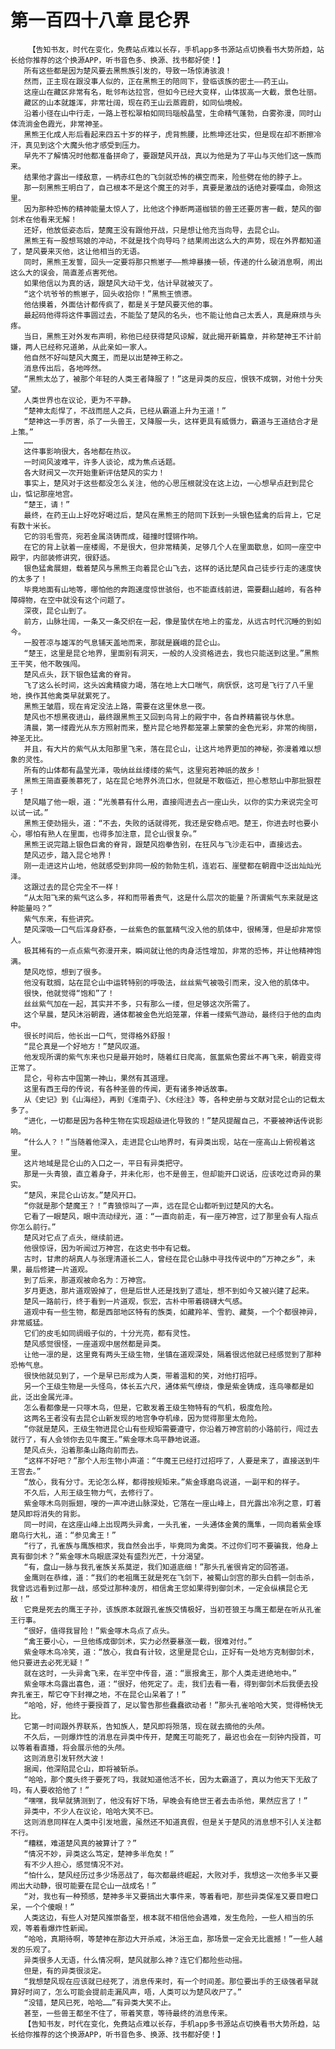 # 第一百四十八章 昆仑界
        【告知书友，时代在变化，免费站点难以长存，手机app多书源站点切换看书大势所趋，站长给你推荐的这个换源APP，听书音色多、换源、找书都好使！】
       所有这些都是因为楚风要去黑熊族引发的，导致一场惊涛骇浪！
       然而，正主现在跟没事人似的，正在黑熊王的陪同下，登临该族的密土——药王山。
       这座山在藏区非常有名，毗邻布达拉宫，但如今已经大变样，山体拔高一大截，景色壮丽。
       藏区的山本就雄浑，非常壮阔，现在药王山云蒸霞蔚，如同仙境般。
       沿着小径在山中行走，一路上苍松翠柏如同玛瑙般晶莹，生命精气蓬勃，白雾弥漫，同时山体流淌金色霞光，非常神圣。
       黑熊王化成人形后看起来四五十岁的样子，虎背熊腰，比熊坤还壮实，但是现在却不断擦冷汗，真见到这个大魔头他才感受到压力。
       早先不了解情况时他都准备拼命了，要跟楚风开战，真以为他是为了平山与灭他们这一族而来。
       结果他才露出一缕敌意，一柄赤红色的飞剑就恐怖的横空而来，险些劈在他的脖子上。
       那一刻黑熊王明白了，自己根本不是这个魔王的对手，真要是激战的话绝对要喋血，命殒这里。
       因为那种恐怖的精神能量太惊人了，比他这个挣断两道枷锁的兽王还要厉害一截，楚风的御剑术在他看来无解！
       还好，他放低姿态后，楚魔王没有跟他开战，只是想让他充当向导，去昆仑山。
       黑熊王有一股想骂娘的冲动，不就是找个向导吗？结果闹出这么大的声势，现在外界都知道了，楚风要来灭他，这让他相当的无语。
       同时，黑熊王发誓，回头一定要将那只熊崽子——熊坤暴揍一顿，传递的什么破消息啊，闹出这么大的误会，简直差点害死他。
       如果他信以为真的话，跟楚风大动干戈，估计早就被灭了。
       “这个坑爷爷的熊崽子，回头收拾你！”黑熊王愤懑。
       他估摸着，外面估计都传疯了，都是关于楚风要灭他的事。
       最起码他得将这件事圆过去，不能坠了楚风的名头，也不能让他自己太丢人，真是麻烦与头疼。
       当日，黑熊王对外发布声明，称他已经获得楚风谅解，就此揭开新篇章，并称楚神王不计前嫌，两人已经称兄道弟，从此亲如一家人。
       他自然不好叫楚风大魔王，而是以出楚神王称之。
       消息传出后，各地哗然。
       “黑熊太怂了，被那个年轻的人类王者降服了！”这是异类的反应，恨铁不成钢，对他十分失望。
       人类世界也在议论，更为不平静。
       “楚神太彪悍了，不战而屈人之兵，已经从霸道上升为王道！”
       “楚神这一手厉害，杀了一头兽王，又降服一头，这样更具有威慑力，霸道与王道结合才是上策。”
       ……
       这件事影响很大，各地都在热议。
       一时间风波难平，许多人谈论，成为焦点话题。
       各大财阀又一次开始重新评估楚风的实力！
       事实上，楚风对于这些都没怎么关注，他的心思压根就没在这上边，一心想早点赶到昆仑山，惦记那座地宫。
       “楚王，请！”
       最终，在药王山上好吃好喝过后，楚风在黑熊王的陪同下跃到一头银色猛禽的后背上，它足有数十米长。
       它的羽毛雪亮，宛若金属浇铸而成，碰撞时铿锵作响。
       在它的背上驮着一座楼阁，不是很大，但非常精美，足够几个人在里面歇息，如同一座空中殿宇，内部装修讲究，很舒适。
       银色猛禽展翅，载着楚风与黑熊王向着昆仑山飞去，这样的话比楚风自己徒步行走的速度快的太多了！
       毕竟地面有山地等，哪怕他的奔跑速度惊世骇俗，也不能直线前进，需要翻山越岭，有各种障碍物，在空中就没有这个问题了。
       深夜，昆仑山到了。
       前方，山脉壮阔，一条又一条交织在一起，像是蛰伏在地上的蛮龙，从远古时代沉睡的到如今。
       一股苍凉与雄浑的气息铺天盖地而来，那就是巍峨的昆仑山。
       “楚王，这里是昆仑地界，里面别有洞天，一般的人没资格进去，我也只能送到这里。”黑熊王干笑，他不敢强闯。
       楚风点头，跃下银色猛禽的脊背。
       飞了这么长时间，这头凶禽精疲力竭，落在地上大口喘气，病恹恹，这可是飞行了八千里地，换作其他禽类早就累死了。
       黑熊王皱眉，现在肯定没法上路，需要在这里休息一夜。
       楚风也不想黑夜进山，最终跟黑熊王又回到鸟背上的殿宇中，各自养精蓄锐与休息。
       清晨，第一缕霞光从东方照射而来，整片昆仑地界都笼罩上蒙蒙的金色光彩，非常的绚丽，神圣无比。
       并且，有大片的紫气从太阳那里飞来，落在昆仑山，让这片地界更加的神秘，弥漫着难以想象的灵性。
       所有的山体都有晶莹光泽，吸纳丝丝缕缕的紫气，这里宛若神祇的故乡！
       黑熊王简直要羡慕死了，站在昆仑地界外流口水，但就是不敢临近，担心惹怒山中那批狠茬子！
       楚风瞄了他一眼，道：“光羡慕有什么用，直接闯进去占一座山头，以你的实力来说完全可以试一试。”
       黑熊王使劲摇头，道：“不去，失败的话就得死，我还是安稳点吧。楚王，你进去时也要小心，哪怕有熟人在里面，也得多加注意，昆仑山很复杂。”
       黑熊王说完踏上银色巨禽的脊背，跟楚风抱拳告别，在狂风与飞沙走石中，直接远去。
       楚风迈步，踏入昆仑地界！
       刚一走进这片山地，他就感受到非同一般的勃勃生机，连岩石、崖壁都在朝霞中泛出灿灿光泽。
       这跟过去的昆仑完全不一样！
       “从太阳飞来的紫气这么多，祥和而带着贵气，这是什么层次的能量？所谓紫气东来就是这种能量吗？”
       紫气东来，有些讲究。
       楚风深吸一口气后浑身舒泰，一丝紫色的氤氲精气没入他的肌体中，很稀薄，但是却非常惊人。
       极其稀有的一点点紫气弥漫开来，瞬间就让他的肉身活性增加，非常的恐怖，并让他精神饱满。
       楚风吃惊，想到了很多。
       他没有耽搁，站在昆仑山中运转特别的呼吸法，丝丝紫气被吸引而来，没入他的肌体中。
       很快，他就觉得“饱和”了！
       丝丝紫气加在一起，其实并不多，只有那么一缕，但足够这次所需了。
       这个早晨，楚风沐浴朝霞，通体都被金色光焰笼罩，伴着一缕紫气游动，最终归于他的血肉中。
       很长时间后，他长出一口气，觉得格外舒服！
       “昆仑真是一个好地方！”楚风叹道。
       他发现所谓的紫气东来也只是最开始时，随着红日爬高，氤氲紫色雾丝不再飞来，朝霞变得正常了。
       昆仑，号称古中国第一神山，果然有其道理。
       这里有西王母的传说，有各种圣兽的传闻，更有诸多神话故事。
       从《史记》到《山海经》，再到《淮南子》、《水经注》等，各种史册与文献对昆仑山的记载太多了。
       “进化，一切都是因为各种生物在实现超级进化导致的！”楚风提醒自己，不要被神话传说影响。
       “什么人？！”当随着他深入，走进昆仑山地界时，有异类出现，站在一座高山上俯视着这里。
       这片地域是昆仑山的入口之一，平日有异类把守。
       那是一头青狼，直立着身子，并未化形，也不是兽王，但却能开口说话，应该吃过奇异的果实。
       “楚风，来昆仑山访友。”楚风开口。
       “你就是那个楚魔王？！”青狼惊叫了一声，远在昆仑山都听到过楚风的大名。
       它看了一眼楚风，眼中流动绿光，道：“一直向前走，有一座万神宫，过了那里会有人指点你怎么前行。”
       楚风对它点了点头，继续前进。
       他很惊讶，因为听闻过万神宫，在这史书中有记载。
       古时，甘肃的胡真人与张理清道长二人，曾经在昆仑山脉中寻找传说中的“万神之乡”，未果，最后修建一片道观。
       到了后来，那道观被命名为：万神宫。
       岁月更迭，那片道观毁掉了，但是后世人还是找到了遗址，想不到如今又被兴建了起来。
       楚风一路前行，终于看到一片道观，恢宏，古朴中带着磅礴大气感。
       道观中有一些生物，都是西部地区特有的族类，如藏羚羊、雪豹、藏獒，一个个都很神异，非常威猛。
       它们的皮毛如同绸缎子似的，十分光亮，都有灵性。
       楚风感觉很怪，一座道观中居然都是异类。
       让他一凛的是，这里竟有两头王级生物，坐镇在道观深处，隔着很远他就已经感觉到了那种恐怖气息。
       很快他就见到了，一个是早已形成为人类，带着温和的笑，对他打招呼。
       另一个王级生物是一头怪鸟，体长五六尺，通体紫气缭绕，像是紫金铸成，连鸟喙都是如此，泛出金属光泽。
       怎么看都像是一只啄木鸟，但是，它散发着王级生物特有的气机，极度危险。
       这两名王者没有去昆仑山新发现的地宫争夺机缘，因为觉得那里太危险。
       “你就是楚风，王级生物进昆仑山有些规矩需要遵守，你沿着万神宫前的小路前行，闯过去就行了，有人会领你去见牛魔王。”紫金啄木鸟平静地说道。
       楚风点头，沿着那条山路向前而去。
       “这样不好吧？”那个人形生物小声道：“牛魔王已经打过招呼了，人要是来了，直接送到牛王宫去。”
       “放心，我有分寸。无论怎么样，都得按规矩来。”紫金琢磨鸟说道，一副平和的样子。
       不久后，人形王级生物力气，去修行了。
       紫金啄木鸟则振翅，嗖的一声冲进山脉深处，它落在一座山峰上，目光露出冷冽之意，盯着楚风即将消失的背影。
       同一时间，在这座山峰上出现两头异禽，一头孔雀，一头通体金黄的鹰隼，一同向着紫金琢磨鸟行大礼，道：“参见禽王！”
       “行了，孔雀族与鹰族相求，我自然会出手，毕竟同为禽类。不过你们可不要骗我，他身上真有御剑术？”紫金啄木鸟眼底深处有盛烈光芒，十分渴望。
       “有，盘山一脉与我孔雀族关系莫逆，我们知道底细！”那头孔雀很肯定的回答道。
       金鹰则在恭维，道：“我们的老祖鹰王就是死在飞剑下，被蜀山剑宫的那头白鹤一剑击杀，我曾远远看到过那一战，感受过那种凌厉，相信禽王您如果得到御剑术，一定会纵横昆仑无敌！”
       它竟是死去的鹰王子孙，该族原本就跟孔雀族交情极好，当初苍狼王与鹰王都是在听从孔雀王行事。
       “很好，值得我冒险！”紫金啄木鸟点了点头。
       “禽王要小心，一旦他练成御剑术，实力必然要暴涨一截，很难对付。”
       紫金啄木鸟冷笑，道：“放心，我自有计较，这里是昆仑山，正好有一处地方克制御剑术，他只要进去必死无疑！”
       就在这时，一头异禽飞来，在半空中传音，道：“禀报禽王，那个人类走进绝地中。”
       紫金啄木鸟露出喜色，道：“很好，他死定了。走，我们去看一看，得到御剑术后我便去投奔孔雀王，帮它夺下封禅之地，不在昆仑山呆着了！”
       “哈哈，好，他终于要授首了，足以警告那些蠢蠢欲动者！”那头孔雀哈哈大笑，觉得畅快无比。
       它第一时间跟外界联系，告知族人，楚风即将殒落，现在就去摘他的头颅。
       不久后，一则爆炸性的消息在异类中传开，楚魔王可能死了，最迟也会在一刻钟内授首，可以等着看直播，将会展示他的头颅。
       这则消息引发轩然大波！
       据闻，他深陷昆仑山，即将被斩杀。
       “哈哈，那个魔头终于要死了吗，我就知道他活不长，因为太霸道了，真以为他天下无敌了吗，有人要收拾他了！”
       “嘿嘿，我早就猜测到了，他没有好下场，早晚会有绝世王者去击杀他，果然应言了！”
       异类中，不少人在议论，哈哈大笑不已。
       这则消息同样在人类中引发地震，虽然还不知道真假，但是关于楚风的消息想不引人关注都不行。
       “糟糕，难道楚风真的被算计了？”
       “情况不妙，异类这么笃定，楚神多半危矣！”
       有不少人担心，感觉情况不对。
       “怕什么，楚风经历过多少场恶战了，每次都最终崛起，大败对手，我想这一次他多半又要闹出大动静，很可能要在昆仑山一战成名！”
       “对，我也有一种预感，楚神多半又要搞出大事件来，等着看吧，那些异类保准又要目瞪口呆，一个个傻眼！”
       人类这边，有些人对楚风推崇备至，根本就不相信他会遇难，发生危险，一些人相当的乐观，等着看爆炸性新闻。
       “哈哈，真期待啊，等楚神在那边大开杀戒，沐浴王血，那场景一定会无比震撼！”一些人越发的乐观了。
       异类很多人无语，什么情况啊，楚风就那么神？连它们都险些动摇。
       但是，有的异类很淡定。
       “我想楚风现在应该就已经死了，消息传来时，有一个时间差。那位要出手的王级强者早就算好时间了，怎么可能会提前走漏风声，唔，人类可以为楚风收尸了。”
       “没错，楚风已死，哈哈……”有异类大笑不止。
       甚至，一些兽王都坐不住了，带着笑意，等待最终的消息传来。
       【告知书友，时代在变化，免费站点难以长存，手机app多书源站点切换看书大势所趋，站长给你推荐的这个换源APP，听书音色多、换源、找书都好使！】